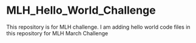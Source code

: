 # MLH_Hello_World_Challenge
This repository is for MLH challenge. 
I am adding hello world code files in this repository for MLH March Challenge
